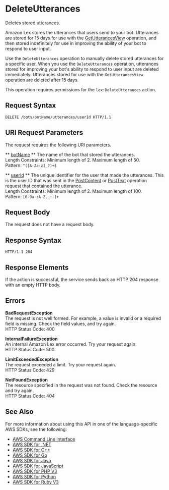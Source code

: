 # DeleteUtterances<a name="API_DeleteUtterances"></a>

Deletes stored utterances\.

Amazon Lex stores the utterances that users send to your bot\. Utterances are stored for 15 days for use with the [GetUtterancesView](API_GetUtterancesView.md) operation, and then stored indefinitely for use in improving the ability of your bot to respond to user input\.

Use the `DeleteUtterances` operation to manually delete stored utterances for a specific user\. When you use the `DeleteUtterances` operation, utterances stored for improving your bot's ability to respond to user input are deleted immediately\. Utterances stored for use with the `GetUtterancesView` operation are deleted after 15 days\.

This operation requires permissions for the `lex:DeleteUtterances` action\.

## Request Syntax<a name="API_DeleteUtterances_RequestSyntax"></a>

```
DELETE /bots/botName/utterances/userId HTTP/1.1
```

## URI Request Parameters<a name="API_DeleteUtterances_RequestParameters"></a>

The request requires the following URI parameters\.

 ** [botName](#API_DeleteUtterances_RequestSyntax) **   <a name="lex-DeleteUtterances-request-botName"></a>
The name of the bot that stored the utterances\.  
Length Constraints: Minimum length of 2\. Maximum length of 50\.  
Pattern: `^([A-Za-z]_?)+$` 

 ** [userId](#API_DeleteUtterances_RequestSyntax) **   <a name="lex-DeleteUtterances-request-userId"></a>
 The unique identifier for the user that made the utterances\. This is the user ID that was sent in the [PostContent](http://docs.aws.amazon.com/lex/latest/dg/API_runtime_PostContent.html) or [PostText](http://docs.aws.amazon.com/lex/latest/dg/API_runtime_PostText.html) operation request that contained the utterance\.  
Length Constraints: Minimum length of 2\. Maximum length of 100\.  
Pattern: `[0-9a-zA-Z._:-]+` 

## Request Body<a name="API_DeleteUtterances_RequestBody"></a>

The request does not have a request body\.

## Response Syntax<a name="API_DeleteUtterances_ResponseSyntax"></a>

```
HTTP/1.1 204
```

## Response Elements<a name="API_DeleteUtterances_ResponseElements"></a>

If the action is successful, the service sends back an HTTP 204 response with an empty HTTP body\.

## Errors<a name="API_DeleteUtterances_Errors"></a>

 **BadRequestException**   
The request is not well formed\. For example, a value is invalid or a required field is missing\. Check the field values, and try again\.  
HTTP Status Code: 400

 **InternalFailureException**   
An internal Amazon Lex error occurred\. Try your request again\.  
HTTP Status Code: 500

 **LimitExceededException**   
The request exceeded a limit\. Try your request again\.  
HTTP Status Code: 429

 **NotFoundException**   
The resource specified in the request was not found\. Check the resource and try again\.  
HTTP Status Code: 404

## See Also<a name="API_DeleteUtterances_SeeAlso"></a>

For more information about using this API in one of the language\-specific AWS SDKs, see the following:
+  [AWS Command Line Interface](https://docs.aws.amazon.com/goto/aws-cli/lex-models-2017-04-19/DeleteUtterances) 
+  [AWS SDK for \.NET](https://docs.aws.amazon.com/goto/DotNetSDKV3/lex-models-2017-04-19/DeleteUtterances) 
+  [AWS SDK for C\+\+](https://docs.aws.amazon.com/goto/SdkForCpp/lex-models-2017-04-19/DeleteUtterances) 
+  [AWS SDK for Go](https://docs.aws.amazon.com/goto/SdkForGoV1/lex-models-2017-04-19/DeleteUtterances) 
+  [AWS SDK for Java](https://docs.aws.amazon.com/goto/SdkForJava/lex-models-2017-04-19/DeleteUtterances) 
+  [AWS SDK for JavaScript](https://docs.aws.amazon.com/goto/AWSJavaScriptSDK/lex-models-2017-04-19/DeleteUtterances) 
+  [AWS SDK for PHP V3](https://docs.aws.amazon.com/goto/SdkForPHPV3/lex-models-2017-04-19/DeleteUtterances) 
+  [AWS SDK for Python](https://docs.aws.amazon.com/goto/boto3/lex-models-2017-04-19/DeleteUtterances) 
+  [AWS SDK for Ruby V3](https://docs.aws.amazon.com/goto/SdkForRubyV3/lex-models-2017-04-19/DeleteUtterances) 